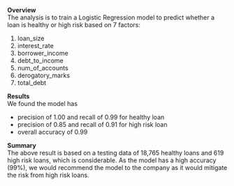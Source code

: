 **Overview**  
The analysis is to train a Logistic Regression model to predict whether a loan is healthy or high risk based on 7 factors:
<ol>
  <li>loan_size</li>
  <li>interest_rate</li>
  <li>borrower_income</li>
  <li>debt_to_income</li>
  <li>num_of_accounts</li>
  <li>derogatory_marks</li>
  <li>total_debt</li>
</ol>  

**Results**  
We found the model has
<ul>
  <li>precision of 1.00 and recall of 0.99 for healthy loan</li>
  <li>precision of 0.85 and recall of 0.91 for high risk loan</li>
  <li>overall accuracy of 0.99</li>
</ul>

**Summary**  
The above result is based on a testing data of 18,765 healthy loans and 619 high risk loans, which is considerable. As the model has a high accuracy (99%), we would recommend the model to the company as it would mitigate the risk from high risk loans. 
